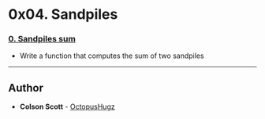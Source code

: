 # 0x04. Sandpiles


### [0. Sandpiles sum](./0-sandpiles.c)
* Write a function that computes the sum of two sandpiles

---

## Author
* **Colson Scott** - [OctopusHugz](https://github.com/OctopusHugz)
